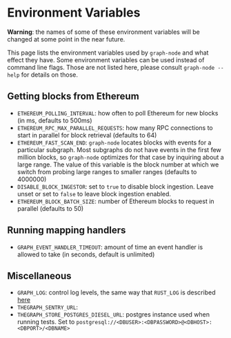 # Environment Variables

**Warning**: the names of some of these environment variables will be changed
at some point in the near future.

This page lists the environment variables used by `graph-node` and what
effect they have. Some environment variables can be used instead of command
line flags. Those are not listed here, please consult `graph-node --help`
for details on those.

## Getting blocks from Ethereum

* `ETHEREUM_POLLING_INTERVAL`: how often to poll Ethereum for new blocks
(in ms, defaults to 500ms)
* `ETHEREUM_RPC_MAX_PARALLEL_REQUESTS`: how many RPC connections to start
in parallel for block retrieval (defaults to 64)
* `ETHEREUM_FAST_SCAN_END`: `graph-node` locates
  blocks with events for a particular subgraph. Most subgraphs do not have
  events in the first few million blocks, so `graph-node` optimizes for that
  case by inquiring about a large range. The value of this variable
  is the block number at which we switch from probing large ranges to
  smaller ranges (defaults to 4000000)
* `DISABLE_BLOCK_INGESTOR`: set to `true` to disable block ingestion. Leave unset or set to `false` to leave block ingestion enabled.
* `ETHEREUM_BLOCK_BATCH_SIZE`: number of Ethereum blocks to request in
  parallel (defaults to 50)

## Running mapping handlers
* `GRAPH_EVENT_HANDLER_TIMEOUT`: amount of time an event handler is allowed
  to take (in seconds, default is unlimited)

## Miscellaneous
* `GRAPH_LOG`: control log levels, the same way that `RUST_LOG` is
described [here](https://docs.rs/env_logger/0.6.0/env_logger/)
* `THEGRAPH_SENTRY_URL`:
* `THEGRAPH_STORE_POSTGRES_DIESEL_URL`: postgres instance used when running
   tests. Set to
   `postgresql://<DBUSER>:<DBPASSWORD>@<DBHOST>:<DBPORT>/<DBNAME>`

